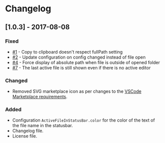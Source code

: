 # Changelog

## [1.0.3] - 2017-08-08
### Fixed
- [#1](https://github.com/RoscoP/ActiveFileInStatusBar/issues/1) - Copy to clipboard doesn't respect fullPath setting
- [#2](https://github.com/RoscoP/ActiveFileInStatusBar/issues/2) - Update configuration on config changed instead of file open
- [#4](https://github.com/RoscoP/ActiveFileInStatusBar/issues/4) - Force display of absolute path when file is outside of opened folder
- [#7](https://github.com/RoscoP/ActiveFileInStatusBar/issues/7) - The last active file is still shown even if there is no active editor

### Changed
- Removed SVG marketplace icon as per changes to the [VSCode Marketplace requirements](https://code.visualstudio.com/docs/extensions/publish-extension#_usage).

### Added
- Configuration `ActiveFileInStatusBar.color` for the color of the text of the file name in the statusbar.
- Changelog file.
- License file.
